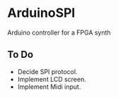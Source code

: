 # ArduinoSPI
Arduino controller for a FPGA synth

## To Do

- Decide SPI protocol.
- Implement LCD screen.
- Implement Midi input.
